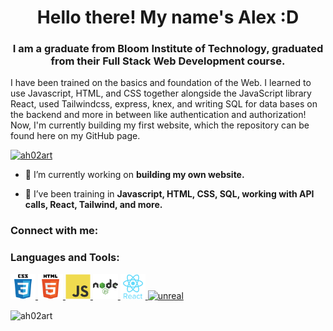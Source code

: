 <h1 align="center">Hello there! My name's Alex :D</h1>
<h3 align="center">I am a graduate from Bloom Institute of Technology, graduated from their Full Stack Web Development course.</h3>
<p>I have been trained on the basics and foundation of the Web. I learned to use Javascript, HTML, and CSS together alongside the JavaScript library React, used Tailwindcss, express, knex, and writing SQL for data bases on the backend and more in between like authentication and authorization! Now, I'm currently building my first website, which the repository can be found here on my GitHub page.</p>

<p align="left"> <a href="https://github.com/ryo-ma/github-profile-trophy"><img src="https://github-profile-trophy.vercel.app/?username=ah02art" alt="ah02art" /></a> </p>

- 🔭 I’m currently working on **building my own website.**

- 🌱 I’ve been training in **Javascript, HTML, CSS, SQL, working with API calls, React, Tailwind, and more.**

<h3 align="left">Connect with me:</h3>
<p align="left">
</p>

<h3 align="left">Languages and Tools:</h3>
<p align="left"> <a href="https://www.w3schools.com/css/" target="_blank" rel="noreferrer"> <img src="https://raw.githubusercontent.com/devicons/devicon/master/icons/css3/css3-original-wordmark.svg" alt="css3" width="40" height="40"/> </a> <a href="https://www.w3.org/html/" target="_blank" rel="noreferrer"> <img src="https://raw.githubusercontent.com/devicons/devicon/master/icons/html5/html5-original-wordmark.svg" alt="html5" width="40" height="40"/> </a> <a href="https://developer.mozilla.org/en-US/docs/Web/JavaScript" target="_blank" rel="noreferrer"> <img src="https://raw.githubusercontent.com/devicons/devicon/master/icons/javascript/javascript-original.svg" alt="javascript" width="40" height="40"/> </a> <a href="https://nodejs.org" target="_blank" rel="noreferrer"> <img src="https://raw.githubusercontent.com/devicons/devicon/master/icons/nodejs/nodejs-original-wordmark.svg" alt="nodejs" width="40" height="40"/> </a> <a href="https://reactjs.org/" target="_blank" rel="noreferrer"> <img src="https://raw.githubusercontent.com/devicons/devicon/master/icons/react/react-original-wordmark.svg" alt="react" width="40" height="40"/> </a> <a href="https://unrealengine.com/" target="_blank" rel="noreferrer"> <img src="https://raw.githubusercontent.com/kenangundogan/fontisto/036b7eca71aab1bef8e6a0518f7329f13ed62f6b/icons/svg/brand/unreal-engine.svg" alt="unreal" width="40" height="40"/> </a> </p>

<p><img align="center" src="https://github-readme-stats.vercel.app/api/top-langs?username=ah02art&show_icons=true&locale=en&layout=compact" alt="ah02art" /></p>
